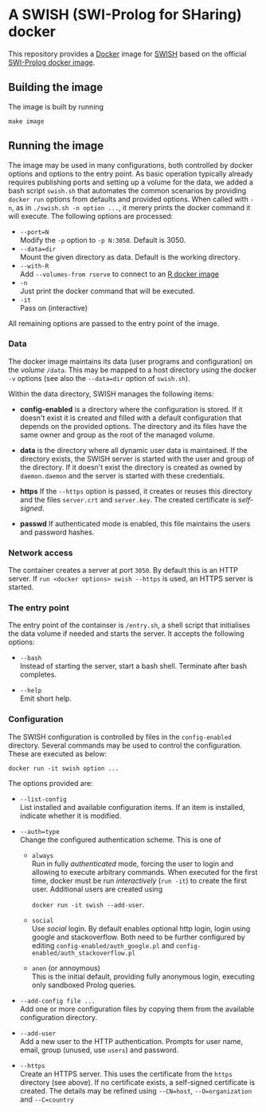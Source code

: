 # A SWISH (SWI-Prolog for SHaring) docker

This repository provides a   [Docker](https://www.docker.com/) image for
[SWISH](http://swish.swi-prolog.org) based on the   official [SWI-Prolog
docker image](https://hub.docker.com/_/swipl/).

## Building the image

The image is built by running

    make image

## Running the image

The image may be used in many  configurations, both controlled by docker
options and options to the  entry   point.  As basic operation typically
already requires publishing ports and setting up  a volume for the data,
we added a bash script `swish.sh` that automates the common scenarios by
providing `docker run` options from defaults  and provided options. When
called with `-n`, as in `./swish.sh -n option ...`, it merery prints the
docker command it will execute.  The following options are processed:

  - `--port=N` <br>
    Modify the `-p` option to `-p N:3050`.  Default is 3050.
  - `--data=dir` <br>
    Mount the given directory as data.  Default is the working
    directory.
  - `--with-R` <br>
    Add `--volumes-from rserve` to connect to an [R docker
    image](https://github.com/JanWielemaker/rserve-sandbox)
  - `-n` <br>
    Just print the docker command that will be executed.
  - `-it` <br>
    Pass on (interactive)

All remaining options are passed to the entry point of the image.

### Data

The docker image maintains its data (user programs and configuration) on
the _volume_ `/data`. This may be mapped   to a host directory using the
docker `-v` options (see also the   `--data=dir`  option of `swish.sh`).

Within the data directory, SWISH manages the following items:

  - **config-enabled** is a directory where the configuration is stored.
  If it doesn't exist it is created and filled with a default
  configuration that depends on the provided options.  The directory
  and its files have the same owner and group as the root of the managed
  volume.

  - **data** is the directory where all dynamic user data is maintained.
  If the directory exists, the SWISH server is started with the user and
  group of the directory.  If it doesn't exist the directory is created
  as owned by `daemon.daemon` and the server is started with these
  credentials.

  - **https** If the `--https` option is passed, it creates or reuses
  this directory and the files `server.crt` and `server.key`. The
  created certificate is _self-signed_.

  - **passwd**  If authenticated mode is enabled, this file maintains
  the users and password hashes.


### Network access

The container creates a server at port `3050`. By default this is an
HTTP server. If `run <docker options> swish --https` is used, an HTTPS
server is started.


### The entry point

The entry point of the containser is   `/entry.sh`,  a shell script that
initialises the data volume if needed and  starts the server. It accepts
the following options:

  - `--bash` <br>
  Instead of starting the server, start a bash shell.  Terminate after
  bash completes.

  - `--help` <br>
  Emit short help.


### Configuration

The SWISH configuration is controlled by   files in the `config-enabled`
directory. Several commands may be used   to  control the configuration.
These are executed as below:

  ```
  docker run -it swish option ...
  ```

The options provided are:

  - `--list-config` <br>
  List installed and available configuration items.  If an item is
  installed, indicate whether it is modified.

  - `--auth=type` <br>
  Change the configured authentication scheme.  This is one of

    - `always` <br>
    Run in fully _authenticated_ mode, forcing the user to login
    and allowing to execute arbitrary commands.  When executed for
    the first time, docker must be run _interactively_ (`run -it`)
    to create the first user.  Additional users are created using

        `docker run -it swish --add-user`.

    - `social` <br>
    Use _social_ login.  By default enables optional http login,
    login using google and stackoverflow.  Both need to be further
    configured by editing `config-enabled/auth_google.pl` and
    `config-enabled/auth_stackoverflow.pl`

    - `anon` (or annoymous) <br>
    This is the initial default, providing fully anonymous login,
    executing only sandboxed Prolog queries.

  - `--add-config file ...` <br>
  Add one or more configuration files by copying them from the
  available configuration directory.

  - `--add-user` <br>
  Add a new user to the HTTP authentication.  Prompts for user name,
  email, group (unused, use `users`) and password.

  - `--https` <br>
  Create an HTTPS server.  This uses the certificate from the
  `https` directory (see above).  If no certificate exists, a
  self-signed certificate is created.  The details may be refined
  using `--CN=host`, `--O=organization` and `--C=country`



